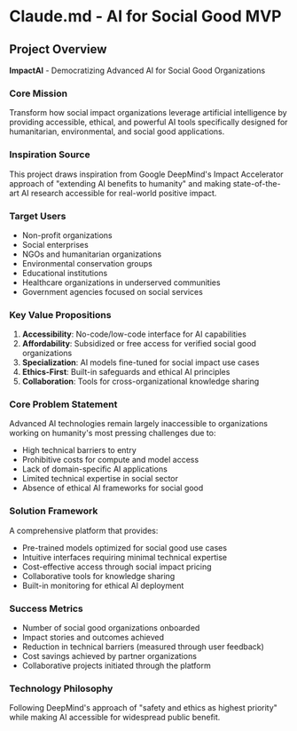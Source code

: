 # Claude.md - AI for Social Good MVP

## Project Overview
**ImpactAI** - Democratizing Advanced AI for Social Good Organizations

### Core Mission
Transform how social impact organizations leverage artificial intelligence by providing accessible, ethical, and powerful AI tools specifically designed for humanitarian, environmental, and social good applications.

### Inspiration Source
This project draws inspiration from Google DeepMind's Impact Accelerator approach of "extending AI benefits to humanity" and making state-of-the-art AI research accessible for real-world positive impact.

### Target Users
- Non-profit organizations
- Social enterprises
- NGOs and humanitarian organizations
- Environmental conservation groups
- Educational institutions
- Healthcare organizations in underserved communities
- Government agencies focused on social services

### Key Value Propositions
1. **Accessibility**: No-code/low-code interface for AI capabilities
2. **Affordability**: Subsidized or free access for verified social good organizations
3. **Specialization**: AI models fine-tuned for social impact use cases
4. **Ethics-First**: Built-in safeguards and ethical AI principles
5. **Collaboration**: Tools for cross-organizational knowledge sharing

### Core Problem Statement
Advanced AI technologies remain largely inaccessible to organizations working on humanity's most pressing challenges due to:
- High technical barriers to entry
- Prohibitive costs for compute and model access
- Lack of domain-specific AI applications
- Limited technical expertise in social sector
- Absence of ethical AI frameworks for social good

### Solution Framework
A comprehensive platform that provides:
- Pre-trained models optimized for social good use cases
- Intuitive interfaces requiring minimal technical expertise
- Cost-effective access through social impact pricing
- Collaborative tools for knowledge sharing
- Built-in monitoring for ethical AI deployment

### Success Metrics
- Number of social good organizations onboarded
- Impact stories and outcomes achieved
- Reduction in technical barriers (measured through user feedback)
- Cost savings achieved by partner organizations
- Collaborative projects initiated through the platform

### Technology Philosophy
Following DeepMind's approach of "safety and ethics as highest priority" while making AI accessible for widespread public benefit.
